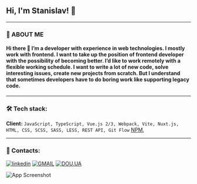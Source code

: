 ## Hi, I'm Stanislav! 👋

---

### 🚀 ABOUT ME
#### Hi there 👋 I’m a developer with experience in web technologies. I mostly work with frontend. I want to take up the position of frontend developer with the possibility of becoming better. I’d like to work remotely with a flexible working schedule. I want to write a lot of new code, solve interesting issues, create new projects from scratch. But I understand that sometimes developers have to do boring work like supporting legacy code.

---

### 🛠 Tech stack:
**Client:** `JavaScript, TypeScript, Vue.js 2/3, Webpack, Vite, Nuxt.js, HTML, CSS, SCSS, SASS, LESS, REST API, Git Flow` [NPM](https://www.npmjs.com/~tinzoooooooua),

---

### 🔗 Contacts:
[![linkedin](https://img.shields.io/badge/linkedin-0A66C2?style=for-the-badge&logo=linkedin&logoColor=white)](https://www.linkedin.com/in/tinzoooooooua/) [![GMAIL](https://img.shields.io/badge/GMAIL-ffffff?style=for-the-badge&logo=gmail)](mailto:t1nzooooooo@gmail.com) [![DOU.UA](https://img.shields.io/badge/DOU.UA-000000?style=for-the-badge&logo=ko-fi)](https://dou.ua/users/stanislav-shevchenko-9/)


![App Screenshot](https://media.licdn.com/dms/image/C5616AQH2a0i5jbQqkw/profile-displaybackgroundimage-shrink_350_1400/0/1557919495560?e=1697673600&v=beta&t=TLhHZ8UdrBbZEy9P28PQKrK0aQPdQlxGMS7Pq3XzBg0)
